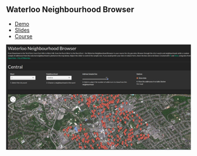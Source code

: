 ## Waterloo Neighbourhood Browser

* [Demo](https://jeremyshantz.shinyapps.io/waterloo/)
* [Slides](http://jeremyshantz.github.io/data-browser-slide-deck/)
* [Course](https://www.coursera.org/course/devdataprod)

![screenshot](https://raw.githubusercontent.com/jeremyshantz/data-browser/master/screenshot.png "screenshot")
